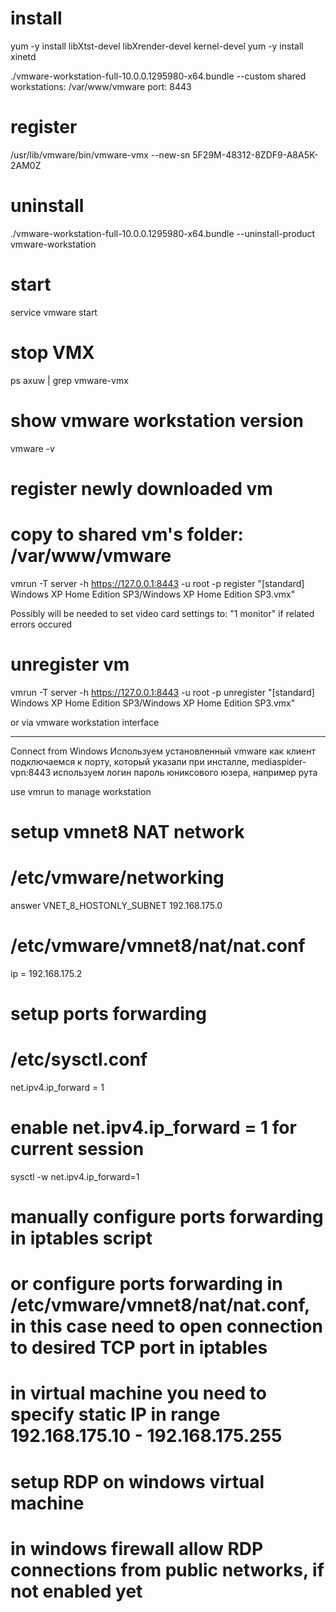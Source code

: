 # install

yum -y install libXtst-devel libXrender-devel kernel-devel
yum -y install xinetd

./vmware-workstation-full-10.0.0.1295980-x64.bundle --custom
shared workstations: /var/www/vmware
port: 8443

# register

/usr/lib/vmware/bin/vmware-vmx --new-sn 5F29M-48312-8ZDF9-A8A5K-2AM0Z

# uninstall

./vmware-workstation-full-10.0.0.1295980-x64.bundle --uninstall-product vmware-workstation

# start

service vmware start

# stop VMX

ps axuw | grep vmware-vmx

# show vmware workstation version

vmware -v

# register newly downloaded vm

# copy to shared vm's folder: /var/www/vmware

vmrun -T server -h https://127.0.0.1:8443 -u root -p <root-password> register "\[standard] Windows XP Home Edition SP3/Windows XP Home Edition SP3.vmx"

Possibly will be needed to set video card settings to: "1 monitor" if related errors occured

# unregister vm

vmrun -T server -h https://127.0.0.1:8443 -u root -p <root-password> unregister "\[standard] Windows XP Home Edition SP3/Windows XP Home Edition SP3.vmx"

or via vmware workstation interface

---

Connect from Windows
Используем установленный vmware как клиент
подключаемся к порту, который указали при инсталле, mediaspider-vpn:8443
используем логин пароль юниксового юзера, например рута

use vmrun to manage workstation

# setup vmnet8 NAT network

# /etc/vmware/networking

answer VNET_8_HOSTONLY_SUBNET 192.168.175.0

# /etc/vmware/vmnet8/nat/nat.conf

ip = 192.168.175.2

# setup ports forwarding

# /etc/sysctl.conf

net.ipv4.ip_forward = 1

# enable net.ipv4.ip_forward = 1 for current session

sysctl -w net.ipv4.ip_forward=1

# manually configure ports forwarding in iptables script

# or configure ports forwarding in /etc/vmware/vmnet8/nat/nat.conf, in this case need to open connection to desired TCP port in iptables

# in virtual machine you need to specify static IP in range 192.168.175.10 - 192.168.175.255

# setup RDP on windows virtual machine

# in windows firewall allow RDP connections from public networks, if not enabled yet
